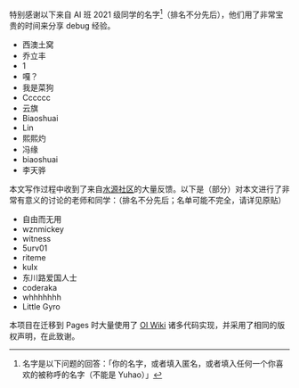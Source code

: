 特别感谢以下来自 AI 班 2021 级同学的名字[^1]（排名不分先后），他们用了非常宝贵的时间来分享 debug 经验。

* 西澳土窝
* 乔立丰
* 1
* 嘎？
* 我是菜狗
* Cccccc
* 云旗
* Biaoshuai
* Lin
* 熙熙灼
* 冯缘
* biaoshuai
* 李天骅

[^1]: 名字是以下问题的回答：「你的名字，或者填入匿名，或者填入任何一个你喜欢的被称呼的名字（不能是 Yuhao）」

本文写作过程中收到了来自[水源社区](https://shuiyuan.sjtu.edu.cn/t/topic/127129)的大量反馈。以下是（部分）对本文进行了非常有意义的讨论的老师和同学：（排名不分先后；名单可能不完全，请详见原贴）

* 自由而无用
* wznmickey
* witness
* 5urv01
* riteme
* kulx
* 东川路爱国人士
* coderaka
* whhhhhhh
* Little Gyro

本项目在迁移到 Pages 时大量使用了 [OI Wiki](https://oi-wiki.org/) 诸多代码实现，并采用了相同的版权声明，在此致谢。